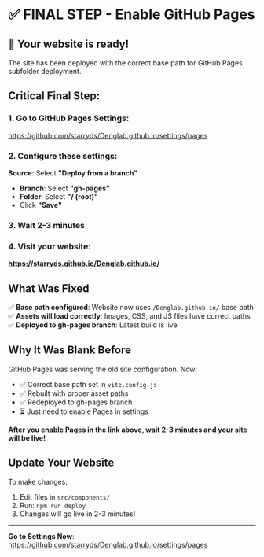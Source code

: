 # ✅ FINAL STEP - Enable GitHub Pages

## 🎉 Your website is ready!

The site has been deployed with the correct base path for GitHub Pages subfolder deployment.

## Critical Final Step:

### 1. Go to GitHub Pages Settings:
https://github.com/starryds/Denglab.github.io/settings/pages

### 2. Configure these settings:

**Source**: Select **"Deploy from a branch"**
- **Branch**: Select **"gh-pages"**
- **Folder**: Select **"/ (root)"**
- Click **"Save"**

### 3. Wait 2-3 minutes

### 4. Visit your website:
**https://starryds.github.io/Denglab.github.io/**

## What Was Fixed

✅ **Base path configured**: Website now uses `/Denglab.github.io/` base path
✅ **Assets will load correctly**: Images, CSS, and JS files have correct paths
✅ **Deployed to gh-pages branch**: Latest build is live

## Why It Was Blank Before

GitHub Pages was serving the old site configuration. Now:
- ✅ Correct base path set in `vite.config.js`
- ✅ Rebuilt with proper asset paths
- ✅ Redeployed to gh-pages branch
- ⏳ Just need to enable Pages in settings

**After you enable Pages in the link above, wait 2-3 minutes and your site will be live!**

## Update Your Website

To make changes:

1. Edit files in `src/components/`
2. Run: `npm run deploy`
3. Changes will go live in 2-3 minutes!

---

**Go to Settings Now**: https://github.com/starryds/Denglab.github.io/settings/pages


